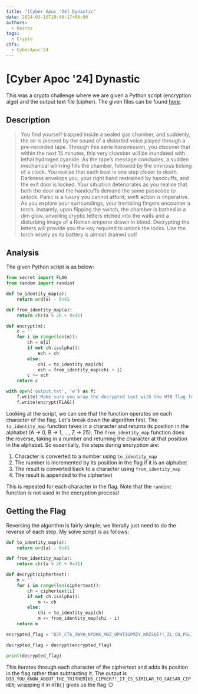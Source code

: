```yaml
---
title: "[Cyber Apoc '24] Dynastic"
date: 2024-03-16T19:49:17+08:00
authors:
  - Kairos
tags:
  - Crypto
ctfs:
  - CyberApoc'24
---
```


# [Cyber Apoc '24] Dynastic

This was a crypto challenge where we are given a Python script (encryption algo) and the output text file (cipher). The
given files can be found [here](crypto_dynastic.zip).

## Description

> You find yourself trapped inside a sealed gas chamber, and suddenly, the air is pierced by the sound of a distorted
> voice played through a pre-recorded tape. Through this eerie transmission, you discover that within the next 15
> minutes,
> this very chamber will be inundated with lethal hydrogen cyanide. As the tape’s message concludes, a sudden mechanical
> whirring fills the chamber, followed by the ominous ticking of a clock. You realise that each beat is one step closer
> to
> death. Darkness envelops you, your right hand restrained by handcuffs, and the exit door is locked. Your situation
> deteriorates as you realise that both the door and the handcuffs demand the same passcode to unlock. Panic is a luxury
> you cannot afford; swift action is imperative. As you explore your surroundings, your trembling fingers encounter a
> torch. Instantly, upon flipping the switch, the chamber is bathed in a dim glow, unveiling cryptic letters etched into
> the walls and a disturbing image of a Roman emperor drawn in blood. Decrypting the letters will provide you the key
> required to unlock the locks. Use the torch wisely as its battery is almost drained out!

## Analysis

The given Python script is as below:

```python
from secret import FLAG
from random import randint

def to_identity_map(a):
    return ord(a) - 0x41

def from_identity_map(a):
    return chr(a % 26 + 0x41)

def encrypt(m):
    c = ''
    for i in range(len(m)):
        ch = m[i]
        if not ch.isalpha():
            ech = ch
        else:
            chi = to_identity_map(ch)
            ech = from_identity_map(chi + i)
        c += ech
    return c

with open('output.txt', 'w') as f:
    f.write('Make sure you wrap the decrypted text with the HTB flag format :-]\n')
    f.write(encrypt(FLAG))
```

Looking at the script, we can see that the function operates on each character of the flag. Let's break down the
algorithm first. The `to_identity_map` function takes in a character and returns its position in the alphabet (A -> 0,
B -> 1, ..., Z -> 25). The `from_identity_map` function does the reverse, taking in a number and returning the character
at that position in the alphabet. So essentially, the steps during encryption are:

1. Character is converted to a number using `to_identity_map`
2. The number is incremented by its position in the flag if it is an alphabet
3. The result is converted back to a character using `from_identity_map`
4. The result is appended to the ciphertext

This is repeated for each character in the flag. Note that the `randint` function is not used in the encryption process!

## Getting the Flag

Reversing the algorithm is fairly simple; we literally just need to do the reverse of each step. My solve script is as
follows:

```python
def to_identity_map(a):
    return ord(a) - 0x41

def from_identity_map(a):
    return chr(a % 26 + 0x41)

def decrypt(ciphertext):
    m = ''
    for i in range(len(ciphertext)):
        ch = ciphertext[i]
        if not ch.isalpha():
            m += ch
        else:
            chi = to_identity_map(ch)
            m += from_identity_map(chi - i)
    return m

encrypted_flag = "DJF_CTA_SWYH_NPDKK_MBZ_QPHTIGPMZY_KRZSQE?!_ZL_CN_PGLIMCU_YU_KJODME_RYGZXL"

decrypted_flag = decrypt(encrypted_flag)

print(decrypted_flag)
```

This iterates through each character of the ciphertext and adds its position in the flag rather than subtracting it. The output is `DID_YOU_KNOW_ABOUT_THE_TRITHEMIUS_CIPHER?!_IT_IS_SIMILAR_TO_CAESAR_CIPHER`; wrapping it in `HTB{}` gives us the flag :D